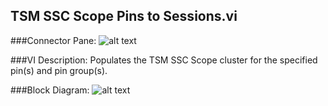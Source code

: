 ## **TSM SSC Scope Pins to Sessions.vi**
###Connector Pane:
![alt text](/Instrument%20Control/Scope/Pin%20Map/TSM%20SSC%20Scope%20Pins%20to%20Sessions.vic.png "TSM SSC Scope Pins to Sessions.vi connector pane")

###VI Description:
Populates the TSM SSC Scope cluster for the specified pin(s) and pin group(s).

###Block Diagram:
![alt text](/Instrument%20Control/Scope/Pin%20Map/TSM%20SSC%20Scope%20Pins%20to%20Sessions.vid.png "TSM SSC Scope Pins to Sessions.vi block diagram")
